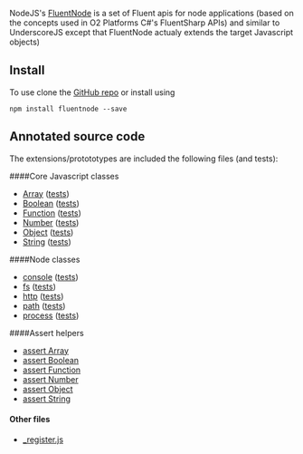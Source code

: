 <!--
the style tag below will hide the default docco title which in the current page is
index.md and doesn't make sense to show
-->
<style type="text/css">
  #title      { display : none; }
</style>

NodeJS's [FluentNode](https://github.com/o2platform/fluentnode) is a set of Fluent apis for node applications (based on the concepts used in O2 Platforms C#'s FluentSharp APIs) and
similar to UnderscoreJS except that FluentNode actualy extends the target Javascript objects)

## Install
To use clone the [GitHub repo](https://github.com/o2platform/fluentnode) or install using
```
npm install fluentnode --save
```

## Annotated source code

The  extensions/protototypes are included the following files (and tests):

####Core Javascript classes

* [Array](Array.html) ([tests](Array.test.html))
* [Boolean](Boolean.html) ([tests](Boolean.test.html))
* [Function](Function.html) ([tests](Function.test.html))
* [Number](Number.html) ([tests](Number.test.html))
* [Object](Object.html) ([tests](Object.test.html))
* [String](String.html) ([tests](String.test.html))

####Node classes

* [console](console.html) ([tests](console.test.html))
* [fs](fs.html) ([tests](fs.test.html))
* [http](http.html) ([tests](http.test.html))
* [path](path.html) ([tests](path.test.html))
* [process](process.html) ([tests](process.test.html))

####Assert helpers

* [assert Array](assert_Array.html)
* [assert Boolean](assert_Boolean.html)
* [assert Function](assert_Function.html)
* [assert Number](assert_Number.html)
* [assert Object](assert_Object.html)
* [assert String](assert_String.html)

#### Other files

* [_register.js](_register.html)